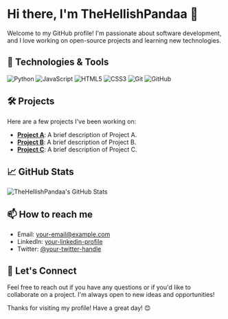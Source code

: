 # Hi there, I'm TheHellishPandaa 👋

Welcome to my GitHub profile! I'm passionate about software development, and I love working on open-source projects and learning new technologies.

## 🔧 Technologies & Tools

![Python](https://img.shields.io/badge/-Python-333333?style=flat&logo=python)
![JavaScript](https://img.shields.io/badge/-JavaScript-333333?style=flat&logo=javascript)
![HTML5](https://img.shields.io/badge/-HTML5-333333?style=flat&logo=html5)
![CSS3](https://img.shields.io/badge/-CSS3-333333?style=flat&logo=css3)
![Git](https://img.shields.io/badge/-Git-333333?style=flat&logo=git)
![GitHub](https://img.shields.io/badge/-GitHub-333333?style=flat&logo=github)


## 🛠️ Projects

Here are a few projects I've been working on:

- [**Project A**](https://github.com/TheHellishPandaa/project-a): A brief description of Project A.
- [**Project B**](https://github.com/TheHellishPandaa/project-b): A brief description of Project B.
- [**Project C**](https://github.com/TheHellishPandaa/project-c): A brief description of Project C.

## 📈 GitHub Stats

![TheHellishPandaa's GitHub Stats](https://github-readme-stats.vercel.app/api?username=TheHellishPandaa&show_icons=true&theme=dark)

## 📫 How to reach me

- Email: [your-email@example.com](mailto:your-email@example.com)
- LinkedIn: [your-linkedin-profile](https://www.linkedin.com/in/your-linkedin-profile)
- Twitter: [@your-twitter-handle](https://twitter.com/your-twitter-handle)

## 💬 Let's Connect

Feel free to reach out if you have any questions or if you'd like to collaborate on a project. I'm always open to new ideas and opportunities!

Thanks for visiting my profile! Have a great day! 😊

